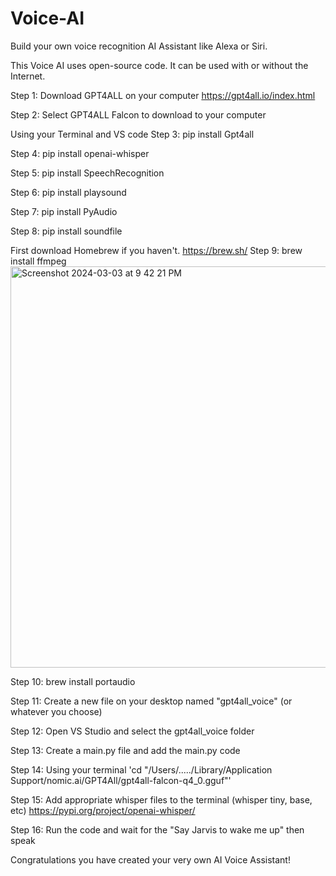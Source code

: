 # Voice-AI
Build your own voice recognition AI Assistant like Alexa or Siri.

This Voice AI uses open-source code. It can be used with or without the Internet.

Step 1: Download GPT4ALL on your computer https://gpt4all.io/index.html

Step 2: Select GPT4ALL Falcon to download to your computer

Using your Terminal and VS code
Step 3: pip install Gpt4all

Step 4: pip install openai-whisper

Step 5: pip install SpeechRecognition

Step 6: pip install playsound

Step 7: pip install PyAudio

Step 8: pip install soundfile

First download Homebrew if you haven't. https://brew.sh/
Step 9: brew install ffmpeg
<img width="642" alt="Screenshot 2024-03-03 at 9 42 21 PM" src="https://github.com/Yxshua/Voice-AI/assets/152213585/66095fdc-e426-4609-b241-ee74dc1af6c9">

Step 10: brew install portaudio

Step 11: Create a new file on your desktop named "gpt4all_voice" (or whatever you choose)

Step 12: Open VS Studio and select the gpt4all_voice folder

Step 13: Create a main.py file and add the main.py code

Step 14: Using your terminal 'cd "/Users/...../Library/Application Support/nomic.ai/GPT4All/gpt4all-falcon-q4_0.gguf"'

Step 15: Add appropriate whisper files to the terminal (whisper tiny, base, etc) https://pypi.org/project/openai-whisper/

Step 16: Run the code and wait for the "Say Jarvis to wake me up" then speak

Congratulations you have created your very own AI Voice Assistant!


